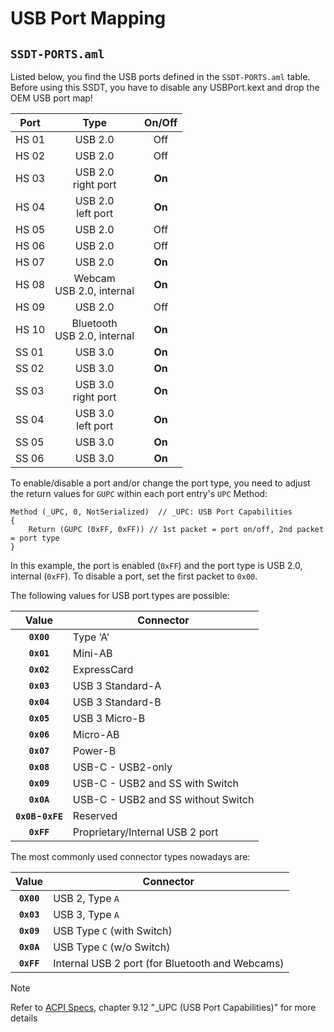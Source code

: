 # USB Port Mapping

## `SSDT-PORTS.aml`

Listed below, you find the USB ports defined in the `SSDT-PORTS.aml` table. Before using this SSDT, you have to disable any USBPort.kext and drop the OEM USB port map!

Port  | Type   | On/Off
------|:------:|:------:
HS 01 | USB 2.0| Off
HS 02 | USB 2.0| Off
HS 03 | USB 2.0 <br> right port| **On**
HS 04 | USB 2.0 <br> left port | **On**
HS 05 | USB 2.0| Off
HS 06 | USB 2.0| Off
HS 07 | USB 2.0| **On**
HS 08 | Webcam <br> USB 2.0, internal| **On**
HS 09 | USB 2.0| Off
HS 10 | Bluetooth <br> USB 2.0, internal| **On**
SS 01 | USB 3.0| **On**
SS 02 | USB 3.0| **On**
SS 03 | USB 3.0 <br> right port| **On**
SS 04 | USB 3.0 <br> left port| **On**
SS 05 | USB 3.0| **On**
SS 06 | USB 3.0| **On**

To enable/disable a port and/or change the port type, you need to adjust the return values for `GUPC` within each port entry's `UPC` Method:

```asl
Method (_UPC, 0, NotSerialized)  // _UPC: USB Port Capabilities
{
	Return (GUPC (0xFF, 0xFF)) // 1st packet = port on/off, 2nd packet = port type
}
```

In this example, the port is enabled (`0xFF`) and the port type is USB 2.0, internal (`0xFF`). To disable a port, set the first packet to `0x00`.

The following values for USB port types are possible:

| Value    | Connector |       
| :-------:| ----------|
|**`0X00`**| Type ‘A’ |
|**`0x01`**| Mini-AB |
|**`0x02`**| ExpressCard |
|**`0x03`**| USB 3 Standard-A |
|**`0x04`**| USB 3 Standard-B |
|**`0x05`**| USB 3 Micro-B |
|**`0x06`**| Micro-AB |
|**`0x07`**| Power-B |
|**`0x08`**| USB-C - USB2-only |
|**`0x09`**| USB-C - USB2 and SS with Switch | 
|**`0x0A`**| USB-C - USB2 and SS without Switch | 
|**`0x0B`-`0xFE`**| Reserved
|**`0xFF`**| Proprietary/Internal USB 2 port|

The most commonly used connector types nowadays are:

| Value    | Connector |       
|:-------: | ----------|
|**`0X00`**| USB 2, Type `A` |
|**`0x03`**| USB 3, Type `A` |
|**`0x09`**| USB Type `C` (with Switch) | 
|**`0x0A`**| USB Type `C` (w/o Switch) | 
|**`0xFF`**| Internal USB 2 port (for Bluetooth and Webcams)|

> [!NOTE]
> 
> Refer to [ACPI Specs](https://uefi.org/specifications), chapter 9.12 "_UPC (USB Port Capabilities)" for more details
